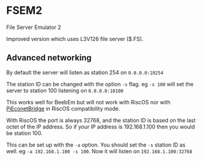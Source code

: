 # FSEM2
File Server Emulator 2

Improved version which uses L3V126 file server ($.FS).

## Advanced networking

By default the server will listen as station 254 on `0.0.0.0:10254`

The station ID can be changed with the option `-s` flag.  eg `-s 100` will set the server to station 100 listening on `0.0.0.0:10100`

This works well for BeebEm but will not work with RiscOS nor with [PiEconetBridge](https://github.com/cr12925/PiEconetBridge) in RiscOS compatibility mode.

With RiscOS the port is always 32768, and the station ID is based on the last octet of the IP address.  So if your IP address is 192.168.1.100 then you would be station 100.

This can be set up with the `-a` option.  You should set the `-s` station ID as well.  eg  `-a 192.168.1.100 -s 100`.  Now it will listen on `192.168.1.100:32768`
